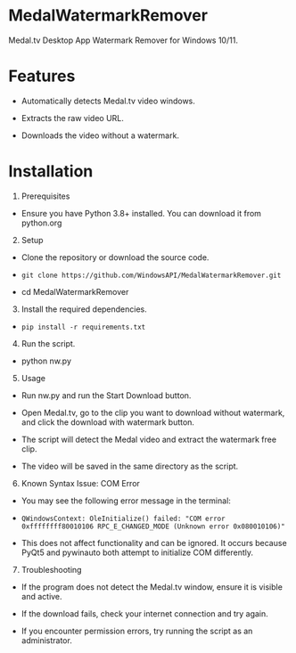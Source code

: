 # MedalWatermarkRemover

Medal.tv Desktop App Watermark Remover for Windows 10/11.

# Features

- Automatically detects Medal.tv video windows.

- Extracts the raw video URL.

- Downloads the video without a watermark.

# Installation

1. Prerequisites

- Ensure you have Python 3.8+ installed. You can download it from python.org

2. Setup

- Clone the repository or download the source code.

- ```git clone https://github.com/WindowsAPI/MedalWatermarkRemover.git```
  
- cd MedalWatermarkRemover

3. Install the required dependencies.

- ```pip install -r requirements.txt```

4. Run the script.

- python nw.py

5. Usage

- Run nw.py and run the Start Download button.
  
- Open Medal.tv, go to the clip you want to download without watermark, and click the download with watermark button.

- The script will detect the Medal video and extract the watermark free clip.

- The video will be saved in the same directory as the script.

6. Known Syntax Issue: COM Error

- You may see the following error message in the terminal:

- ```QWindowsContext: OleInitialize() failed: "COM error 0xffffffff80010106 RPC_E_CHANGED_MODE (Unknown error 0x080010106)"```

- This does not affect functionality and can be ignored. It occurs because PyQt5 and pywinauto both attempt to initialize COM differently.

7. Troubleshooting

- If the program does not detect the Medal.tv window, ensure it is visible and active.

- If the download fails, check your internet connection and try again.

- If you encounter permission errors, try running the script as an administrator.
